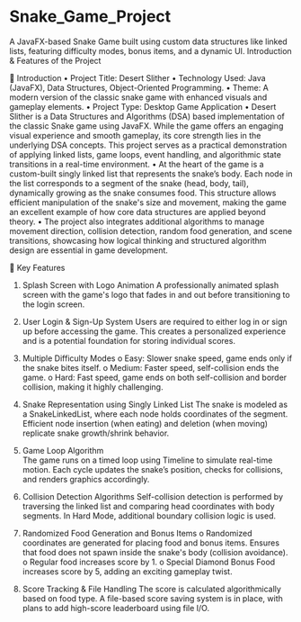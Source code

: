 # Snake_Game_Project
A JavaFX-based Snake Game built using custom data structures like linked lists, featuring difficulty modes, bonus items, and a dynamic UI.
Introduction & Features of the Project

	Introduction
•	Project Title: Desert Slither
•	Technology Used: Java (JavaFX), Data Structures, Object-Oriented Programming.
•	Theme: A modern version of the classic snake game with enhanced visuals and gameplay elements.
•	Project Type: Desktop Game Application
•	Desert Slither is a Data Structures and Algorithms (DSA) based implementation of the classic Snake game using JavaFX. While the game offers an engaging visual experience and smooth gameplay, its core strength lies in the underlying DSA concepts. This project serves as a practical demonstration of applying linked lists, game loops, event handling, and algorithmic state transitions in a real-time environment.
•	At the heart of the game is a custom-built singly linked list that represents the snake’s body. Each node in the list corresponds to a segment of the snake (head, body, tail), dynamically growing as the snake consumes food. This structure allows efficient manipulation of the snake's size and movement, making the game an excellent example of how core data structures are applied beyond theory.
•	The project also integrates additional algorithms to manage movement direction, collision detection, random food generation, and scene transitions, showcasing how logical thinking and structured algorithm design are essential in game development.


	Key Features

1.	Splash Screen with Logo Animation
A professionally animated splash screen with the game's logo that fades in and out before transitioning to the login screen.

2.	User Login & Sign-Up System
Users are required to either log in or sign up before accessing the game. This creates a personalized experience and is a potential foundation for storing individual scores.
3.	Multiple Difficulty Modes
o	Easy: Slower snake speed, game ends only if the snake bites itself.
o	Medium: Faster speed, self-collision ends the game.
o	Hard: Fast speed, game ends on both self-collision and border collision, making it highly challenging.

4.	Snake Representation using Singly Linked List
The snake is modeled as a SnakeLinkedList, where each node holds coordinates of the segment. Efficient node insertion (when eating) and deletion (when moving) replicate snake growth/shrink behavior.

5.	Game Loop Algorithm  
The game runs on a timed loop using Timeline to simulate real-time motion. Each cycle updates the snake’s position, checks for collisions, and renders graphics accordingly.

6.	Collision Detection Algorithms 
Self-collision detection is performed by traversing the linked list and comparing head coordinates with body segments. 
In Hard Mode, additional boundary collision logic is used.

7.	Randomized Food Generation and Bonus Items
o	Randomized coordinates are generated for placing food and bonus items. Ensures that food does not spawn inside the snake's body (collision avoidance).
o	Regular food increases score by 1.
o	Special Diamond Bonus Food increases score by 5, adding an exciting gameplay twist.

8.	Score Tracking & File Handling
The score is calculated algorithmically based on food type. A file-based score saving system is in place, with plans to add high-score leaderboard using file I/O.

